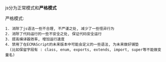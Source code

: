 js分为正常模式和**严格模式**

  严格模式: 
    
    1. 消除了js语法一些不合理, 不严谨之处, 减少了一些怪异行为
    2. 消除了代码运行的一些不安全之处, 保证代码安全运行
    3. 提高编译器效率, 增加运行速度
    4. 禁用了在ECMAScript的未来版本中可能会定义的一些语法, 为未来做好铺垫
      (比如保留字段有 : class, enum, exports, extends, import, super等不能做变量名)
